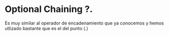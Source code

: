 # Optional Chaining ?.

Es muy similar al operador de encadenamiento que ya conocemos y hemos
utlizado bastante que es el del punto (.)
